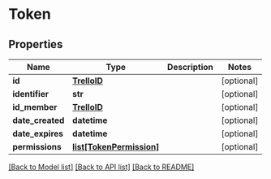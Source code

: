 # Token

## Properties
Name | Type | Description | Notes
------------ | ------------- | ------------- | -------------
**id** | [**TrelloID**](TrelloID.md) |  | [optional] 
**identifier** | **str** |  | [optional] 
**id_member** | [**TrelloID**](TrelloID.md) |  | [optional] 
**date_created** | **datetime** |  | [optional] 
**date_expires** | **datetime** |  | [optional] 
**permissions** | [**list[TokenPermission]**](TokenPermission.md) |  | [optional] 

[[Back to Model list]](../README.md#documentation-for-models) [[Back to API list]](../README.md#documentation-for-api-endpoints) [[Back to README]](../README.md)

